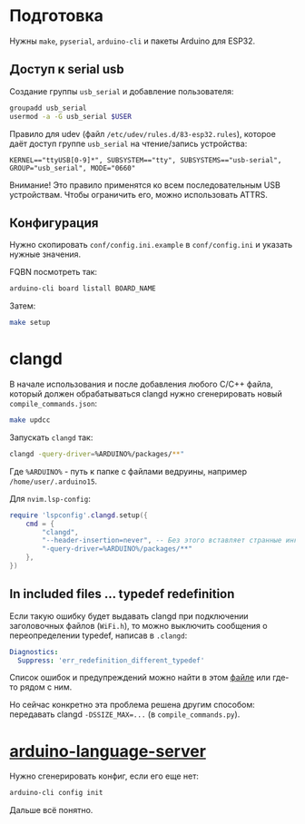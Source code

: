 # Подготовка
Нужны `make`, `pyserial`, `arduino-cli` и пакеты Arduino для ESP32.

## Доступ к serial usb
Создание группы `usb_serial` и добавление пользователя:
```bash
groupadd usb_serial
usermod -a -G usb_serial $USER
```

Правило для udev (файл `/etc/udev/rules.d/83-esp32.rules`), которое даёт доступ группе `usb_serial`
на чтение/запись устройства:
```
KERNEL=="ttyUSB[0-9]*", SUBSYSTEM=="tty", SUBSYSTEMS=="usb-serial", GROUP="usb_serial", MODE="0660"
```

Внимание! Это правило применятся ко всем последовательным USB устройствам.
Чтобы ограничить его, можно использовать ATTRS.

## Конфигурация
Нужно скопировать `conf/config.ini.example` в `conf/config.ini` и указать нужные значения.

FQBN посмотреть так:
```bash
arduino-cli board listall BOARD_NAME
```

Затем:
```bash
make setup
```

# clangd
В начале использования и после добавления любого C/C++ файла, который должен обрабатываться clangd
нужно сгенерировать новый `compile_commands.json`:
```bash
make updcc
```

Запускать `clangd` так:
```bash
clangd -query-driver=%ARDUINO%/packages/**"
```

Где `%ARDUINO%` - путь к папке с файлами ведруины, например `/home/user/.arduino15`.

Для `nvim.lsp-config`:
```lua
require 'lspconfig'.clangd.setup({
    cmd = {
        "clangd",
        "--header-insertion=never", -- Без этого вставляет странные инклюды при использовании автокомплита.
        "-query-driver=%ARDUINO%/packages/**"
    },
})
```

## In included files ... typedef redefinition
Если такую ошибку будет выдавать clangd при подключении заголовочных файлов (`WiFi.h`), то можно
выключить сообщения о переопределении typedef, написав в `.clangd`:
```yaml
Diagnostics:
  Suppress: 'err_redefinition_different_typedef'
```

Список ошибок и предупреждений можно найти в этом [файле](https://github.com/llvm/llvm-project/blob/main/clang/include/clang/Basic/DiagnosticSemaKinds.td)
или где-то рядом с ним.

Но сейчас конкретно эта проблема решена другим способом: передавать clangd `-DSSIZE_MAX=...`
(в `compile_commands.py`).

# [arduino-language-server](https://github.com/arduino/arduino-language-server)
Нужно сгенерировать конфиг, если его еще нет:
```bash
arduino-cli config init
```

Дальше всё понятно.
